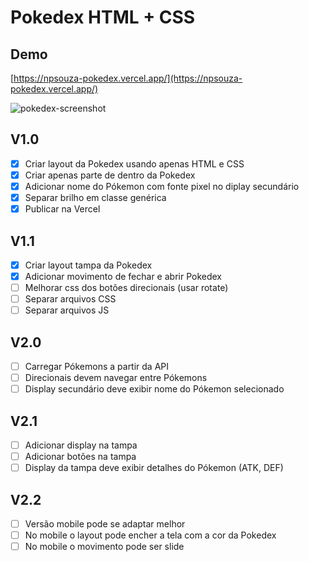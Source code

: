 # Pokedex HTML + CSS

## Demo
[https://npsouza-pokedex.vercel.app/](https://npsouza-pokedex.vercel.app/)

![pokedex-screenshot](https://user-images.githubusercontent.com/13575331/191518099-d354c394-4de3-4708-85e7-43f15912fcc1.png)

## V1.0

- [x] Criar layout da Pokedex usando apenas HTML e CSS
- [x] Criar apenas parte de dentro da Pokedex
- [x] Adicionar nome do Pókemon com fonte pixel no diplay secundário
- [x] Separar brilho em classe genérica
- [x] Publicar na Vercel

## V1.1

- [x] Criar layout tampa da Pokedex
- [x] Adicionar movimento de fechar e abrir Pokedex
- [ ] Melhorar css dos botões direcionais (usar rotate)
- [ ] Separar arquivos CSS
- [ ] Separar arquivos JS

## V2.0

- [ ] Carregar Pókemons a partir da API
- [ ] Direcionais devem navegar entre Pókemons
- [ ] Display secundário deve exibir nome do Pókemon selecionado

## V2.1

- [ ] Adicionar display na tampa
- [ ] Adicionar botões na tampa
- [ ] Display da tampa deve exibir detalhes do Pókemon (ATK, DEF)

## V2.2

- [ ] Versão mobile pode se adaptar melhor
- [ ] No mobile o layout pode encher a tela com a cor da Pokedex
- [ ] No mobile o movimento pode ser slide

